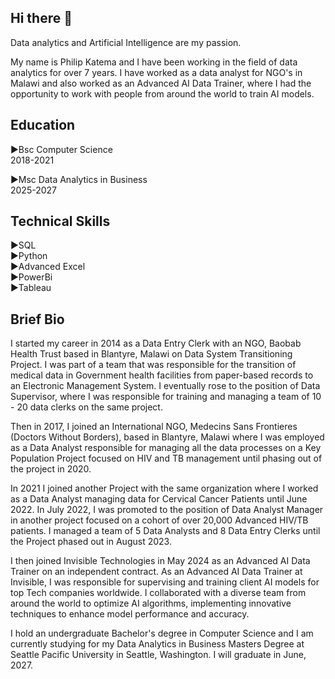 ## Hi there 👋  
<p>Data analytics and Artificial Intelligence are my passion.</p>
<p>My name is Philip Katema and I have been working in the field of data analytics for over 7 years. I have worked as a data analyst for NGO's in Malawi and also worked as an Advanced AI Data Trainer, where I had the opportunity to work with people from around the world to train AI models.</p>  

## Education
<p>▶Bsc Computer Science<br>2018-2021</p>
<p>▶Msc Data Analytics in Business<br>2025-2027</p>

## Technical Skills  
<p>▶SQL<br>▶Python<br>▶Advanced Excel<br>▶PowerBi<br>▶Tableau</p>

## Brief Bio
<p>I started my career in 2014 as a Data Entry Clerk with an NGO, Baobab Health Trust based in Blantyre, Malawi on Data System Transitioning Project. I was part of a team that was responsible for the transition of medical data in Government health facilities from paper-based records to an Electronic Management System. I eventually rose to the position of Data Supervisor, where I was responsible for training and managing a team of 10 - 20 data clerks on the same project.</p>
<p>Then in 2017, I joined an International NGO, Medecins Sans Frontieres (Doctors Without Borders), based in Blantyre, Malawi where I was employed as a Data Analyst responsible for managing all the data processes on a Key Population Project focused on HIV and TB management until phasing out of the project in 2020.</p>
<p>In 2021 I joined another Project with the same organization where I worked as a Data Analyst managing data for Cervical Cancer Patients until June 2022. In July 2022, I was promoted to the position of Data Analyst Manager in another project focused on a cohort of over 20,000 Advanced HIV/TB patients. I managed a team of 5 Data Analysts and 8 Data Entry Clerks until the Project phased out in August 2023.</p>
<p>I then joined Invisible Technologies in May 2024 as an Advanced AI Data Trainer on an independent contract. As an Advanced AI Data Trainer at Invisible, I was responsible for supervising and training client AI models for top Tech companies worldwide. I collaborated with a diverse team from around the world to optimize AI algorithms, implementing innovative techniques to enhance model performance and accuracy.</p>
<p>I hold an undergraduate Bachelor's degree in Computer Science and I am currently studying for my Data Analytics in Business Masters Degree at Seattle Pacific University in Seattle, Washington. I will graduate in June, 2027.</p>


<!--
**PhilipKatema/PhilipKatema** is a ✨ _special_ ✨ repository because its `README.md` (this file) appears on your GitHub profile.

Here are some ideas to get you started:

- 🔭 I’m currently working on ...
- 🌱 I’m currently learning ...
- 👯 I’m looking to collaborate on ...
- 🤔 I’m looking for help with ...
- 💬 Ask me about ...
- 📫 How to reach me: ...
- 😄 Pronouns: ...
- ⚡ Fun fact: ...
-->
